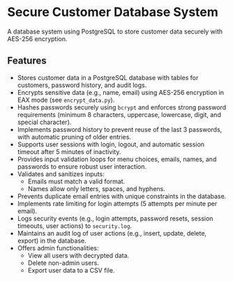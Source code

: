 # Secure Customer Database System
A database system using PostgreSQL to store customer data securely with AES-256 encryption.

## Features
- Stores customer data in a PostgreSQL database with tables for customers, password history, and audit logs.
- Encrypts sensitive data (e.g., name, email) using AES-256 encryption in EAX mode (see `encrypt_data.py`).
- Hashes passwords securely using `bcrypt` and enforces strong password requirements (minimum 8 characters, uppercase, lowercase, digit, and special character).
- Implements password history to prevent reuse of the last 3 passwords, with automatic pruning of older entries.
- Supports user sessions with login, logout, and automatic session timeout after 5 minutes of inactivity.
- Provides input validation loops for menu choices, emails, names, and passwords to ensure robust user interaction.
- Validates and sanitizes inputs:
  - Emails must match a valid format.
  - Names allow only letters, spaces, and hyphens.
- Prevents duplicate email entries with unique constraints in the database.
- Implements rate limiting for login attempts (5 attempts per minute per email).
- Logs security events (e.g., login attempts, password resets, session timeouts, user actions) to `security.log`.
- Maintains an audit log of user actions (e.g., insert, update, delete, export) in the database.
- Offers admin functionalities:
  - View all users with decrypted data.
  - Delete non-admin users.
  - Export user data to a CSV file.